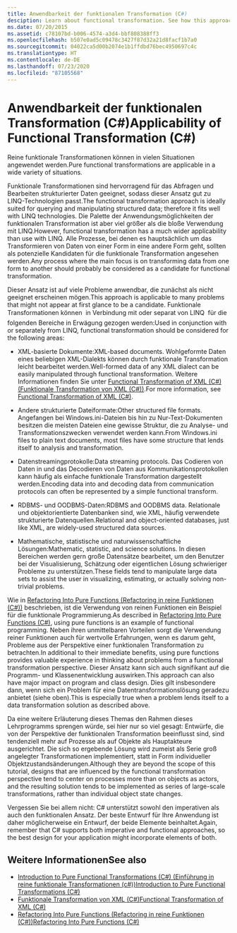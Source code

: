 ```yaml
---
title: Anwendbarkeit der funktionalen Transformation (C#)
desciption: Learn about functional transformation. See how this approach to LINQ and other processes where the focus is on transforming data from one form to another.
ms.date: 07/20/2015
ms.assetid: c78107bd-b006-4574-a3d4-bbf808388ff3
ms.openlocfilehash: b507e0ad5c09478c3427f87d32a21d8facf1b7a0
ms.sourcegitcommit: 04022ca5d00b2074e1b1ffdbd76bec4950697c4c
ms.translationtype: HT
ms.contentlocale: de-DE
ms.lasthandoff: 07/23/2020
ms.locfileid: "87105568"
---
```

# <a name="applicability-of-functional-transformation-c"></a><span data-ttu-id="3b656-102">Anwendbarkeit der funktionalen Transformation (C#)</span><span class="sxs-lookup"><span data-stu-id="3b656-102">Applicability of Functional Transformation (C#)</span></span>
<span data-ttu-id="3b656-103">Reine funktionale Transformationen können in vielen Situationen angewendet werden.</span><span class="sxs-lookup"><span data-stu-id="3b656-103">Pure functional transformations are applicable in a wide variety of situations.</span></span>  
  
 <span data-ttu-id="3b656-104">Funktionale Transformationen sind hervorragend für das Abfragen und Bearbeiten strukturierter Daten geeignet, sodass dieser Ansatz gut zu LINQ-Technologien passt.</span><span class="sxs-lookup"><span data-stu-id="3b656-104">The functional transformation approach is ideally suited for querying and manipulating structured data; therefore it fits well with LINQ technologies.</span></span> <span data-ttu-id="3b656-105">Die Palette der Anwendungsmöglichkeiten der funktionalen Transformation ist aber viel größer als die bloße Verwendung mit LINQ.</span><span class="sxs-lookup"><span data-stu-id="3b656-105">However, functional transformation has a much wider applicability than use with LINQ.</span></span> <span data-ttu-id="3b656-106">Alle Prozesse, bei denen es hauptsächlich um das Transformieren von Daten von einer Form in eine andere Form geht, sollten als potenzielle Kandidaten für die funktionale Transformation angesehen werden.</span><span class="sxs-lookup"><span data-stu-id="3b656-106">Any process where the main focus is on transforming data from one form to another should probably be considered as a candidate for functional transformation.</span></span>  
  
 <span data-ttu-id="3b656-107">Dieser Ansatz ist auf viele Probleme anwendbar, die zunächst als nicht geeignet erscheinen mögen.</span><span class="sxs-lookup"><span data-stu-id="3b656-107">This approach is applicable to many problems that might not appear at first glance to be a candidate.</span></span> <span data-ttu-id="3b656-108">Funktionale Transformationen können &#150; in Verbindung mit oder separat von LINQ &#150; für die folgenden Bereiche in Erwägung gezogen werden:</span><span class="sxs-lookup"><span data-stu-id="3b656-108">Used in conjunction with or separately from LINQ, functional transformation should be considered for the following areas:</span></span>  
  
- <span data-ttu-id="3b656-109">XML-basierte Dokumente:</span><span class="sxs-lookup"><span data-stu-id="3b656-109">XML-based documents.</span></span> <span data-ttu-id="3b656-110">Wohlgeformte Daten eines beliebigen XML-Dialekts können durch funktionale Transformation leicht bearbeitet werden.</span><span class="sxs-lookup"><span data-stu-id="3b656-110">Well-formed data of any XML dialect can be easily manipulated through functional transformation.</span></span> <span data-ttu-id="3b656-111">Weitere Informationen finden Sie unter [Functional Transformation of XML (C#) (Funktionale Transformation von XML (C#))](./functional-transformation-of-xml.md).</span><span class="sxs-lookup"><span data-stu-id="3b656-111">For more information, see [Functional Transformation of XML (C#)](./functional-transformation-of-xml.md).</span></span>  
  
- <span data-ttu-id="3b656-112">Andere strukturierte Dateiformate:</span><span class="sxs-lookup"><span data-stu-id="3b656-112">Other structured file formats.</span></span> <span data-ttu-id="3b656-113">Angefangen bei <legacyBold>Windows.ini</legacyBold>-Dateien bis hin zu Nur-Text-Dokumenten besitzen die meisten Dateien eine gewisse Struktur, die zu Analyse- und Transformationszwecken verwendet werden kann.</span><span class="sxs-lookup"><span data-stu-id="3b656-113">From Windows.ini files to plain text documents, most files have some structure that lends itself to analysis and transformation.</span></span>  
  
- <span data-ttu-id="3b656-114">Datenstreamingprotokolle:</span><span class="sxs-lookup"><span data-stu-id="3b656-114">Data streaming protocols.</span></span> <span data-ttu-id="3b656-115">Das Codieren von Daten in und das Decodieren von Daten aus Kommunikationsprotokollen kann häufig als einfache funktionale Transformation dargestellt werden.</span><span class="sxs-lookup"><span data-stu-id="3b656-115">Encoding data into and decoding data from communication protocols can often be represented by a simple functional transform.</span></span>  
  
- <span data-ttu-id="3b656-116">RDBMS- und OODBMS-Daten:</span><span class="sxs-lookup"><span data-stu-id="3b656-116">RDBMS and OODBMS data.</span></span> <span data-ttu-id="3b656-117">Relationale und objektorientierte Datenbanken sind, wie XML, häufig verwendete strukturierte Datenquellen.</span><span class="sxs-lookup"><span data-stu-id="3b656-117">Relational and object-oriented databases, just like XML, are widely-used structured data sources.</span></span>  
  
- <span data-ttu-id="3b656-118">Mathematische, statistische und naturwissenschaftliche Lösungen:</span><span class="sxs-lookup"><span data-stu-id="3b656-118">Mathematic, statistic, and science solutions.</span></span> <span data-ttu-id="3b656-119">In diesen Bereichen werden gern große Datensätze bearbeitet, um den Benutzer bei der Visualisierung, Schätzung oder eigentlichen Lösung schwieriger Probleme zu unterstützen.</span><span class="sxs-lookup"><span data-stu-id="3b656-119">These fields tend to manipulate large data sets to assist the user in visualizing, estimating, or actually solving non-trivial problems.</span></span>  
  
 <span data-ttu-id="3b656-120">Wie in [Refactoring Into Pure Functions (Refactoring in reine Funktionen (C#))](./refactoring-into-pure-functions.md) beschrieben, ist die Verwendung von reinen Funktionen ein Beispiel für die funktionale Programmierung.</span><span class="sxs-lookup"><span data-stu-id="3b656-120">As described in [Refactoring Into Pure Functions (C#)](./refactoring-into-pure-functions.md), using pure functions is an example of functional programming.</span></span> <span data-ttu-id="3b656-121">Neben ihren unmittelbaren Vorteilen sorgt die Verwendung reiner Funktionen auch für wertvolle Erfahrungen, wenn es darum geht, Probleme aus der Perspektive einer funktionalen Transformation zu betrachten.</span><span class="sxs-lookup"><span data-stu-id="3b656-121">In additional to their immediate benefits, using pure functions provides valuable experience in thinking about problems from a functional transformation perspective.</span></span> <span data-ttu-id="3b656-122">Dieser Ansatz kann sich auch signifikant auf die Programm- und Klassenentwicklung auswirken.</span><span class="sxs-lookup"><span data-stu-id="3b656-122">This approach can also have major impact on program and class design.</span></span> <span data-ttu-id="3b656-123">Dies gilt insbesondere dann, wenn sich ein Problem für eine Datentransformationslösung geradezu anbietet (siehe oben).</span><span class="sxs-lookup"><span data-stu-id="3b656-123">This is especially true when a problem lends itself to a data transformation solution as described above.</span></span>  
  
 <span data-ttu-id="3b656-124">Da eine weitere Erläuterung dieses Themas den Rahmen dieses Lehrprogramms sprengen würde, sei hier nur so viel gesagt: Entwürfe, die von der Perspektive der funktionalen Transformation beeinflusst sind, sind tendenziell mehr auf Prozesse als auf Objekte als Hauptakteure ausgerichtet. Die sich so ergebende Lösung wird zumeist als Serie groß angelegter Transformationen implementiert, statt in Form individueller Objektzustandsänderungen.</span><span class="sxs-lookup"><span data-stu-id="3b656-124">Although they are beyond the scope of this tutorial, designs that are influenced by the functional transformation perspective tend to center on processes more than on objects as actors, and the resulting solution tends to be implemented as series of large-scale transformations, rather than individual object state changes.</span></span>  
  
 <span data-ttu-id="3b656-125">Vergessen Sie bei allem nicht: C# unterstützt sowohl den imperativen als auch den funktionalen Ansatz. Der beste Entwurf für Ihre Anwendung ist daher möglicherweise ein Entwurf, der beide Elemente beinhaltet.</span><span class="sxs-lookup"><span data-stu-id="3b656-125">Again, remember that C# supports both imperative and functional approaches, so the best design for your application might incorporate elements of both.</span></span>  
  
## <a name="see-also"></a><span data-ttu-id="3b656-126">Weitere Informationen</span><span class="sxs-lookup"><span data-stu-id="3b656-126">See also</span></span>

- [<span data-ttu-id="3b656-127">Introduction to Pure Functional Transformations (C#) (Einführung in reine funktionale Transformationen (c#))</span><span class="sxs-lookup"><span data-stu-id="3b656-127">Introduction to Pure Functional Transformations (C#)</span></span>](./introduction-to-pure-functional-transformations.md)
- [<span data-ttu-id="3b656-128">Funktionale Transformation von XML (C#)</span><span class="sxs-lookup"><span data-stu-id="3b656-128">Functional Transformation of XML (C#)</span></span>](./functional-transformation-of-xml.md)
- [<span data-ttu-id="3b656-129">Refactoring Into Pure Functions (Refactoring in reine Funktionen (C#))</span><span class="sxs-lookup"><span data-stu-id="3b656-129">Refactoring Into Pure Functions (C#)</span></span>](./refactoring-into-pure-functions.md)
